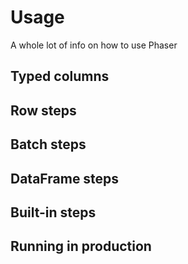# Usage

A whole lot of info on how to use Phaser

## Typed columns

## Row steps

## Batch steps

## DataFrame steps

## Built-in steps

## Running in production
